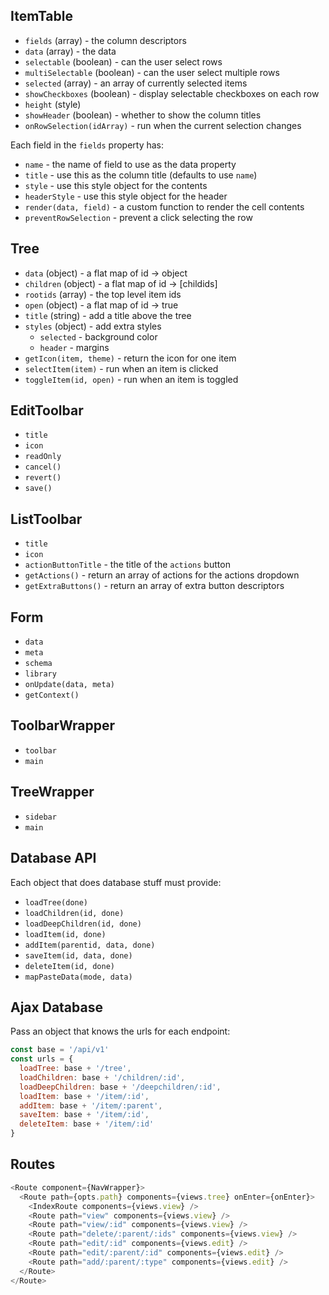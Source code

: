## ItemTable

 * `fields` (array) - the column descriptors
 * `data` (array) - the data
 * `selectable` (boolean) - can the user select rows
 * `multiSelectable` (boolean) - can the user select multiple rows
 * `selected` (array) - an array of currently selected items
 * `showCheckboxes` (boolean) - display selectable checkboxes on each row
 * `height` (style)
 * `showHeader` (boolean) - whether to show the column titles
 * `onRowSelection(idArray)` - run when the current selection changes

Each field in the `fields` property has:

 * `name` - the name of field to use as the data property
 * `title` - use this as the column title (defaults to use `name`)
 * `style` - use this style object for the contents
 * `headerStyle` - use this style object for the header
 * `render(data, field)` - a custom function to render the cell contents
 * `preventRowSelection` - prevent a click selecting the row

## Tree

 * `data` (object) - a flat map of id -> object
 * `children` (object) - a flat map of id -> [childids]
 * `rootids` (array) - the top level item ids
 * `open` (object) - a flat map of id -> true
 * `title` (string) - add a title above the tree
 * `styles` (object) - add extra styles
   * `selected` - background color
   * `header` - margins
 * `getIcon(item, theme)` - return the icon for one item
 * `selectItem(item)` - run when an item is clicked
 * `toggleItem(id, open)` - run when an item is toggled

## EditToolbar

 * `title`
 * `icon`
 * `readOnly`
 * `cancel()`
 * `revert()`
 * `save()`

## ListToolbar

 * `title`
 * `icon`
 * `actionButtonTitle` - the title of the `actions` button
 * `getActions()` - return an array of actions for the actions dropdown
 * `getExtraButtons()` - return an array of extra button descriptors

## Form

 * `data`
 * `meta`
 * `schema`
 * `library`
 * `onUpdate(data, meta)`
 * `getContext()`

## ToolbarWrapper

 * `toolbar`
 * `main`

## TreeWrapper

 * `sidebar`
 * `main`


## Database API

Each object that does database stuff must provide:

 * `loadTree(done)`
 * `loadChildren(id, done)`
 * `loadDeepChildren(id, done)`
 * `loadItem(id, done)`
 * `addItem(parentid, data, done)`
 * `saveItem(id, data, done)`
 * `deleteItem(id, done)`
 * `mapPasteData(mode, data)`

## Ajax Database

Pass an object that knows the urls for each endpoint:

```javascript
const base = '/api/v1'
const urls = {
  loadTree: base + '/tree',
  loadChildren: base + '/children/:id',
  loadDeepChildren: base + '/deepchildren/:id',
  loadItem: base + '/item/:id',
  addItem: base + '/item/:parent',
  saveItem: base + '/item/:id',
  deleteItem: base + '/item/:id'
}
```


## Routes

```javascript
<Route component={NavWrapper}>
  <Route path={opts.path} components={views.tree} onEnter={onEnter}>
    <IndexRoute components={views.view} />
    <Route path="view" components={views.view} />
    <Route path="view/:id" components={views.view} />
    <Route path="delete/:parent/:ids" components={views.view} />
    <Route path="edit/:id" components={views.edit} />
    <Route path="edit/:parent/:id" components={views.edit} />
    <Route path="add/:parent/:type" components={views.edit} />
  </Route>
</Route>
```


